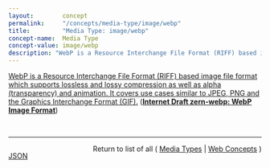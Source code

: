 ```yaml
---
layout:        concept
permalink:     "/concepts/media-type/image/webp"
title:         "Media Type: image/webp"
concept-name:  Media Type
concept-value: image/webp
description: "WebP is a Resource Interchange File Format (RIFF) based image file format which supports lossless and lossy compression as well as alpha (transparency) and animation.  It covers use cases similar to JPEG, PNG and the Graphics Interchange Format (GIF)."
---
```


[WebP is a Resource Interchange File Format (RIFF) based image file format which supports lossless and lossy compression as well as alpha (transparency) and animation.  It covers use cases similar to JPEG, PNG and the Graphics Interchange Format (GIF).](http://tools.ietf.org/html/draft-zern-webp#section-1 "Read documentation for Media Type &#34;image/webp&#34;") (**[Internet Draft zern-webp: WebP Image Format](/specs/IETF/I-D/zern-webp "WebP is a RIFF-based image file format which supports lossless and lossy compression as well as alpha (transparency) and animation. It covers use cases similar to JPEG, PNG and GIF.")**)

<br/>
<hr/>

<p style="float : left"><a href="./image/webp.json" title="JSON representing this particular Web Concept value">JSON</a></p>
<p style="text-align: right">Return to list of all ( <a href="../media-type/">Media Types</a> | <a href="../">Web Concepts</a> )</p>
